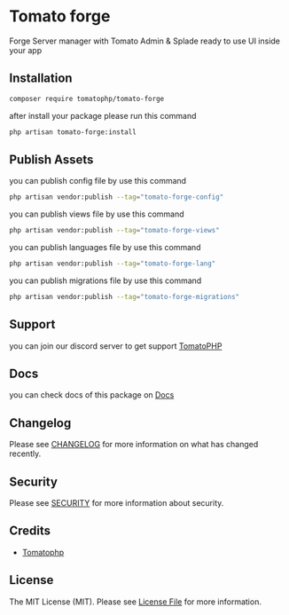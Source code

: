 # Tomato forge

Forge Server manager with Tomato Admin & Splade ready to use UI inside your app

## Installation

```bash
composer require tomatophp/tomato-forge
```
after install your package please run this command

```bash
php artisan tomato-forge:install
```

## Publish Assets

you can publish config file by use this command

```bash
php artisan vendor:publish --tag="tomato-forge-config"
```

you can publish views file by use this command

```bash
php artisan vendor:publish --tag="tomato-forge-views"
```

you can publish languages file by use this command

```bash
php artisan vendor:publish --tag="tomato-forge-lang"
```

you can publish migrations file by use this command

```bash
php artisan vendor:publish --tag="tomato-forge-migrations"
```

## Support

you can join our discord server to get support [TomatoPHP](https://discord.gg/Xqmt35Uh)

## Docs

you can check docs of this package on [Docs](https://docs.tomatophp.com/plugins/laravel-package-generator)

## Changelog

Please see [CHANGELOG](CHANGELOG.md) for more information on what has changed recently.

## Security

Please see [SECURITY](SECURITY.md) for more information about security.

## Credits

- [Tomatophp](mailto:info@3x1.io)

## License

The MIT License (MIT). Please see [License File](LICENSE.md) for more information.
